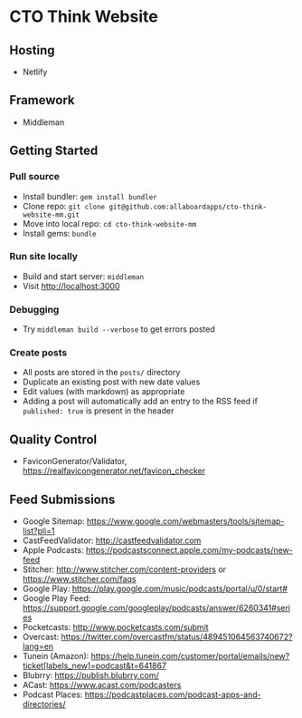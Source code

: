 # CTO Think Website

## Hosting

* Netlify

## Framework

* Middleman

## Getting Started

### Pull source

* Install bundler: `gem install bundler`
* Clone repo: `git clone git@github.com:allaboardapps/cto-think-website-mm.git`
* Move into local repo: `cd cto-think-website-mm`
* Install gems: `bundle`

### Run site locally

* Build and start server: `middleman`
* Visit [http://localhost:3000](http://localhost:3000)

### Debugging

* Try `middleman build --verbose` to get errors posted

### Create posts

* All posts are stored in the `posts/` directory
* Duplicate an existing post with new date values
* Edit values (with markdown) as appropriate
* Adding a post will automatically add an entry to the RSS feed if `published: true` is present in the header

## Quality Control

* FaviconGenerator/Validator, https://realfavicongenerator.net/favicon_checker

## Feed Submissions

* Google Sitemap: https://www.google.com/webmasters/tools/sitemap-list?pli=1
* CastFeedValidator: http://castfeedvalidator.com
* Apple Podcasts: https://podcastsconnect.apple.com/my-podcasts/new-feed
* Stitcher: http://www.stitcher.com/content-providers or https://www.stitcher.com/faqs
* Google Play: https://play.google.com/music/podcasts/portal/u/0/start#
* Google Play Feed: https://support.google.com/googleplay/podcasts/answer/6260341#series
* Pocketcasts: http://www.pocketcasts.com/submit
* Overcast: https://twitter.com/overcastfm/status/489451064563740672?lang=en
* Tunein (Amazon): https://help.tunein.com/customer/portal/emails/new?ticket[labels_new]=podcast&t=641867
* Blubrry: https://publish.blubrry.com/
* ACast: https://www.acast.com/podcasters
* Podcast Places: https://podcastplaces.com/podcast-apps-and-directories/

